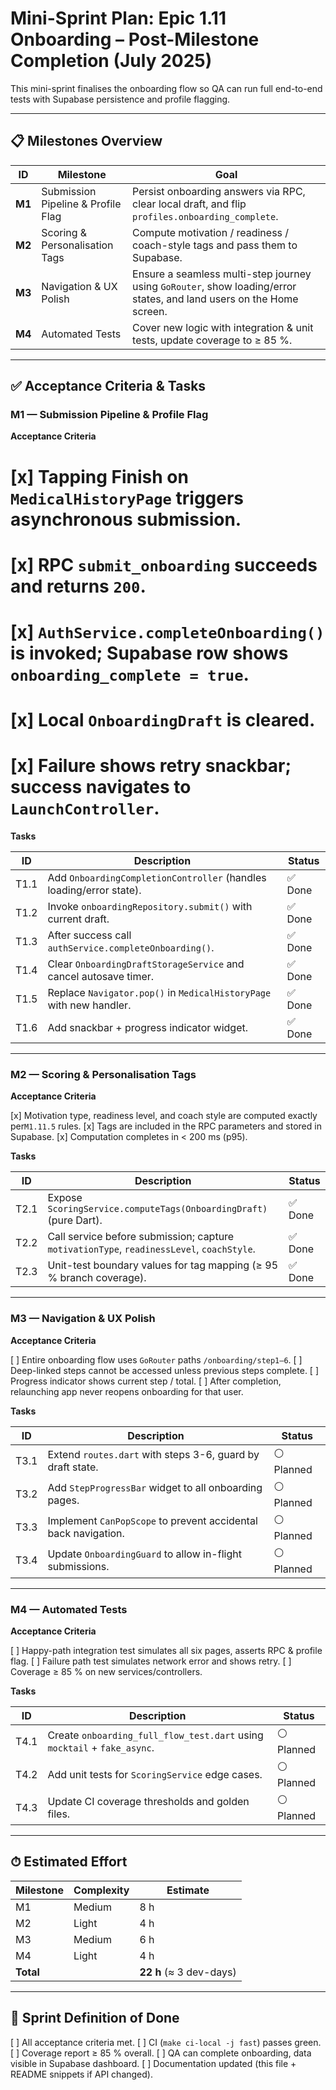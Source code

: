 # Mini-Sprint Plan: Epic 1.11 Onboarding – Post-Milestone Completion (July 2025)

This mini-sprint finalises the onboarding flow so QA can run full end-to-end
tests with Supabase persistence and profile flagging.

---

## 📋 Milestones Overview

| ID     | Milestone                          | Goal                                                                                                                 |
| ------ | ---------------------------------- | -------------------------------------------------------------------------------------------------------------------- |
| **M1** | Submission Pipeline & Profile Flag | Persist onboarding answers via RPC, clear local draft, and flip `profiles.onboarding_complete`.                      |
| **M2** | Scoring & Personalisation Tags     | Compute motivation / readiness / coach-style tags and pass them to Supabase.                                         |
| **M3** | Navigation & UX Polish             | Ensure a seamless multi-step journey using `GoRouter`, show loading/error states, and land users on the Home screen. |
| **M4** | Automated Tests                    | Cover new logic with integration & unit tests, update coverage to ≥ 85 %.                                            |

---

## ✅ Acceptance Criteria & Tasks

### M1 — Submission Pipeline & Profile Flag

**Acceptance Criteria**

# [x] Tapping **Finish** on `MedicalHistoryPage` triggers asynchronous submission.

# [x] RPC `submit_onboarding` succeeds and returns `200`.

# [x] `AuthService.completeOnboarding()` is invoked; Supabase row shows `onboarding_complete = true`.

# [x] Local `OnboardingDraft` is cleared.

# [x] Failure shows retry snackbar; success navigates to `LaunchController`.

**Tasks**

| ID   | Description                                                         | Status  |
| ---- | ------------------------------------------------------------------- | ------- |
| T1.1 | Add `OnboardingCompletionController` (handles loading/error state). | ✅ Done |
| T1.2 | Invoke `onboardingRepository.submit()` with current draft.          | ✅ Done |
| T1.3 | After success call `authService.completeOnboarding()`.              | ✅ Done |
| T1.4 | Clear `OnboardingDraftStorageService` and cancel autosave timer.    | ✅ Done |
| T1.5 | Replace `Navigator.pop()` in `MedicalHistoryPage` with new handler. | ✅ Done |
| T1.6 | Add snackbar + progress indicator widget.                           | ✅ Done |

---

### M2 — Scoring & Personalisation Tags

**Acceptance Criteria**

[x] Motivation type, readiness level, and coach style are computed exactly
per`M1.11.5` rules. [x] Tags are included in the RPC parameters and stored in
Supabase. [x] Computation completes in < 200 ms (p95).

**Tasks**

| ID   | Description                                                                               | Status  |
| ---- | ----------------------------------------------------------------------------------------- | ------- |
| T2.1 | Expose `ScoringService.computeTags(OnboardingDraft)` (pure Dart).                         | ✅ Done |
| T2.2 | Call service before submission; capture `motivationType`, `readinessLevel`, `coachStyle`. | ✅ Done |
| T2.3 | Unit-test boundary values for tag mapping (≥ 95 % branch coverage).                       | ✅ Done |

---

### M3 — Navigation & UX Polish

**Acceptance Criteria**

[ ] Entire onboarding flow uses `GoRouter` paths `/onboarding/step1–6`. [ ]
Deep-linked steps cannot be accessed unless previous steps complete. [ ]
Progress indicator shows current step / total. [ ] After completion, relaunching
app never reopens onboarding for that user.

**Tasks**

| ID   | Description                                                    | Status     |
| ---- | -------------------------------------------------------------- | ---------- |
| T3.1 | Extend `routes.dart` with steps 3-6, guard by draft state.     | ⚪ Planned |
| T3.2 | Add `StepProgressBar` widget to all onboarding pages.          | ⚪ Planned |
| T3.3 | Implement `CanPopScope` to prevent accidental back navigation. | ⚪ Planned |
| T3.4 | Update `OnboardingGuard` to allow in-flight submissions.       | ⚪ Planned |

---

### M4 — Automated Tests

**Acceptance Criteria**

[ ] Happy-path integration test simulates all six pages, asserts RPC & profile
flag. [ ] Failure path test simulates network error and shows retry. [ ]
Coverage ≥ 85 % on new services/controllers.

**Tasks**

| ID   | Description                                                              | Status     |
| ---- | ------------------------------------------------------------------------ | ---------- |
| T4.1 | Create `onboarding_full_flow_test.dart` using `mocktail` + `fake_async`. | ⚪ Planned |
| T4.2 | Add unit tests for `ScoringService` edge cases.                          | ⚪ Planned |
| T4.3 | Update CI coverage thresholds and golden files.                          | ⚪ Planned |

---

## ⏱ Estimated Effort

| Milestone | Complexity | Estimate                |
| --------- | ---------- | ----------------------- |
| M1        | Medium     | 8 h                     |
| M2        | Light      | 4 h                     |
| M3        | Medium     | 6 h                     |
| M4        | Light      | 4 h                     |
| **Total** |            | **22 h** (≈ 3 dev-days) |

---

## 🚀 Sprint Definition of Done

[ ] All acceptance criteria met. [ ] CI (`make ci-local -j fast`) passes green.
[ ] Coverage report ≥ 85 % overall. [ ] QA can complete onboarding, data visible
in Supabase dashboard. [ ] Documentation updated (this file + README snippets if
API changed).
